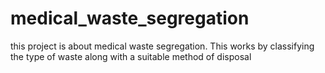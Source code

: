 # medical_waste_segregation
this project is about medical waste segregation. This works by classifying the type of waste along with a suitable method of disposal
